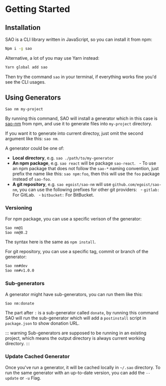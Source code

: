 # Getting Started

## Installation

SAO is a CLI library written in JavaScript, so you can install it from npm:

```bash
Npm i -g sao
```

Alternative, a lot of you may use Yarn instead:

```bash
Yarn global add sao
```

Then try the command `sao` in your terminal, if everything works fine you'd see the CLI usages.

## Using Generators

```bash
Sao nm my-project
```

By running this command, SAO will install a generator which in this case is [sao-nm](https://npm.im/sao-nm) from npm, and use it to generate files into `my-project` directory.

If you want it to generate into current directoy, just omit the second argument like this: `sao nm`.

A generator could be one of:

- __Local directory__, e.g. `sao ./path/to/my-generator`
- __An npm package__, e.g. `sao react` will be package `sao-react`.
  - To use an npm package that does not follow the `sao-*` naming convention, just prefix the name like this: `sao npm:foo`, then this will use the `foo` package instead of `sao-foo`.
- __A git repository__, e.g. `sao egoist/sao-nm` will use `github.com/egoist/sao-nm`, you can use the following prefixes for other git providers:
  - `gitlab:` For GitLab.
  - `bitbucket:` For BitBucket.

### Versioning

For npm package, you can use a specific verison of the generator:

```bash
Sao nm@1
Sao nm@0.2
```

The syntax here is the same as `npm install`.

For git repository, you can use a specific tag, commit or branch of the generator:

```bash
Sao nm#dev
Sao nm#v1.0.0
```

### Sub-generators

A generator might have sub-generators, you can run them like this:

```bash
Sao nm:donate
```

The part after `:` is a sub-generator called `donate`, by running this command SAO will run the sub-generator which will add a `postinstall` script in `package.json` to show donation URL.

::: warning
Sub-generators are supposed to be running in an existing project, which means the output directory is always current working directory.
:::

### Update Cached Generator

Once you've run a generator, it will be cached locally in `~/.sao` directory. To run the same generator with an up-to-date version, you can add the `--update` or `-u` Flag.